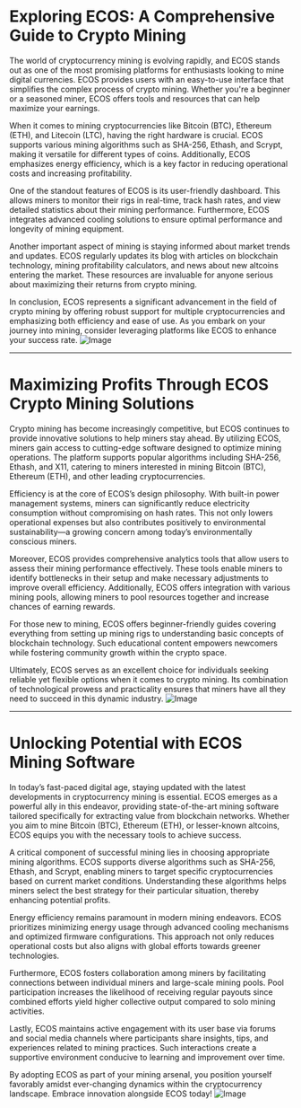 # Exploring ECOS: A Comprehensive Guide to Crypto Mining

The world of cryptocurrency mining is evolving rapidly, and ECOS stands out as one of the most promising platforms for enthusiasts looking to mine digital currencies. ECOS provides users with an easy-to-use interface that simplifies the complex process of crypto mining. Whether you're a beginner or a seasoned miner, ECOS offers tools and resources that can help maximize your earnings.

When it comes to mining cryptocurrencies like Bitcoin (BTC), Ethereum (ETH), and Litecoin (LTC), having the right hardware is crucial. ECOS supports various mining algorithms such as SHA-256, Ethash, and Scrypt, making it versatile for different types of coins. Additionally, ECOS emphasizes energy efficiency, which is a key factor in reducing operational costs and increasing profitability.

One of the standout features of ECOS is its user-friendly dashboard. This allows miners to monitor their rigs in real-time, track hash rates, and view detailed statistics about their mining performance. Furthermore, ECOS integrates advanced cooling solutions to ensure optimal performance and longevity of mining equipment.

Another important aspect of mining is staying informed about market trends and updates. ECOS regularly updates its blog with articles on blockchain technology, mining profitability calculators, and news about new altcoins entering the market. These resources are invaluable for anyone serious about maximizing their returns from crypto mining.

In conclusion, ECOS represents a significant advancement in the field of crypto mining by offering robust support for multiple cryptocurrencies and emphasizing both efficiency and ease of use. As you embark on your journey into mining, consider leveraging platforms like ECOS to enhance your success rate. ![Image](https://github.com/user-attachments/assets/b6e7b7a2-655e-4d44-8baa-20c566a3cb65)

---

# Maximizing Profits Through ECOS Crypto Mining Solutions

Crypto mining has become increasingly competitive, but ECOS continues to provide innovative solutions to help miners stay ahead. By utilizing ECOS, miners gain access to cutting-edge software designed to optimize mining operations. The platform supports popular algorithms including SHA-256, Ethash, and X11, catering to miners interested in mining Bitcoin (BTC), Ethereum (ETH), and other leading cryptocurrencies.

Efficiency is at the core of ECOS’s design philosophy. With built-in power management systems, miners can significantly reduce electricity consumption without compromising on hash rates. This not only lowers operational expenses but also contributes positively to environmental sustainability—a growing concern among today’s environmentally conscious miners.

Moreover, ECOS provides comprehensive analytics tools that allow users to assess their mining performance effectively. These tools enable miners to identify bottlenecks in their setup and make necessary adjustments to improve overall efficiency. Additionally, ECOS offers integration with various mining pools, allowing miners to pool resources together and increase chances of earning rewards.

For those new to mining, ECOS offers beginner-friendly guides covering everything from setting up mining rigs to understanding basic concepts of blockchain technology. Such educational content empowers newcomers while fostering community growth within the crypto space.

Ultimately, ECOS serves as an excellent choice for individuals seeking reliable yet flexible options when it comes to crypto mining. Its combination of technological prowess and practicality ensures that miners have all they need to succeed in this dynamic industry. ![Image](https://github.com/user-attachments/assets/b6e7b7a2-655e-4d44-8baa-20c566a3cb65)

---

# Unlocking Potential with ECOS Mining Software

In today’s fast-paced digital age, staying updated with the latest developments in cryptocurrency mining is essential. ECOS emerges as a powerful ally in this endeavor, providing state-of-the-art mining software tailored specifically for extracting value from blockchain networks. Whether you aim to mine Bitcoin (BTC), Ethereum (ETH), or lesser-known altcoins, ECOS equips you with the necessary tools to achieve success.

A critical component of successful mining lies in choosing appropriate mining algorithms. ECOS supports diverse algorithms such as SHA-256, Ethash, and Scrypt, enabling miners to target specific cryptocurrencies based on current market conditions. Understanding these algorithms helps miners select the best strategy for their particular situation, thereby enhancing potential profits.

Energy efficiency remains paramount in modern mining endeavors. ECOS prioritizes minimizing energy usage through advanced cooling mechanisms and optimized firmware configurations. This approach not only reduces operational costs but also aligns with global efforts towards greener technologies.

Furthermore, ECOS fosters collaboration among miners by facilitating connections between individual miners and large-scale mining pools. Pool participation increases the likelihood of receiving regular payouts since combined efforts yield higher collective output compared to solo mining activities.

Lastly, ECOS maintains active engagement with its user base via forums and social media channels where participants share insights, tips, and experiences related to mining practices. Such interactions create a supportive environment conducive to learning and improvement over time.

By adopting ECOS as part of your mining arsenal, you position yourself favorably amidst ever-changing dynamics within the cryptocurrency landscape. Embrace innovation alongside ECOS today! ![Image](https://github.com/user-attachments/assets/b6e7b7a2-655e-4d44-8baa-20c566a3cb65)